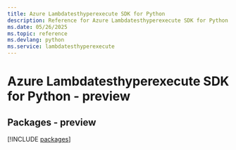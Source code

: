 ```yaml
---
title: Azure Lambdatesthyperexecute SDK for Python
description: Reference for Azure Lambdatesthyperexecute SDK for Python
ms.date: 05/26/2025
ms.topic: reference
ms.devlang: python
ms.service: lambdatesthyperexecute
---
```

# Azure Lambdatesthyperexecute SDK for Python - preview
## Packages - preview
[!INCLUDE [packages](lambdatesthyperexecute-index.md)]